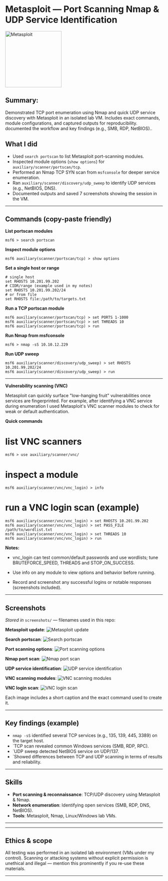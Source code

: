 # Metasploit — Port Scanning Nmap & UDP Service Identification

<img src="Metasploit/metasploit.svg" alt="Metasploit" style="width:180px; height:auto;" />

## Summary:

Demonstrated TCP port enumeration using Nmap and quick UDP service discovery with Metasploit in an isolated lab VM.
Includes exact commands, module configurations, and captured outputs for reproducibility. documented the workflow and key findings (e.g., SMB, RDP, NetBIOS)..

## What I did

* Used `search portscan` to list Metasploit port-scanning modules.
* Inspected module options (`show options`) for `auxiliary/scanner/portscan/tcp`.
* Performed an Nmap TCP SYN scan from `msfconsole` for deeper service enumeration.
* Ran `auxiliary/scanner/discovery/udp_sweep` to identify UDP services (e.g., NetBIOS, DNS).
* Documented outputs and saved 7 screenshots showing the session in the VM.

---

## Commands (copy-paste friendly)

**List portscan modules**

```text
msf6 > search portscan
```

**Inspect module options**

```text
msf6 auxiliary(scanner/portscan/tcp) > show options
```

**Set a single host or range**

```text
# single host
set RHOSTS 10.201.99.202
# CIDR/range (example used in my notes)
set RHOSTS 10.201.99.202/24
# or from file
set RHOSTS file:/path/to/targets.txt
```

**Run a TCP portscan module**

```text
msf6 auxiliary(scanner/portscan/tcp) > set PORTS 1-1000
msf6 auxiliary(scanner/portscan/tcp) > set THREADS 10
msf6 auxiliary(scanner/portscan/tcp) > run
```

**Run Nmap from msfconsole**

```text
msf6 > nmap -sS 10.10.12.229
```

**Run UDP sweep**

```text
msf6 auxiliary(scanner/discovery/udp_sweep) > set RHOSTS 10.201.99.202/24
msf6 auxiliary(scanner/discovery/udp_sweep) > run
```

---

**Vulnerability scanning (VNC)**

Metasploit can quickly surface "low-hanging fruit" vulnerabilities once services are fingerprinted. For example, after identifying a VNC service during enumeration I used Metasploit's VNC scanner modules to check for weak or default authentication.


**Quick commands**
# list VNC scanners
```text
msf6 > use auxiliary/scanner/vnc/
```

# inspect a module
```text
msf6 auxiliary(scanner/vnc/vnc_login) > info
```

# run a VNC login scan (example)
```text
msf6 auxiliary(scanner/vnc/vnc_login) > set RHOSTS 10.201.99.202
msf6 auxiliary(scanner/vnc/vnc_login) > set PASS_FILE /path/to/wordlist.txt
msf6 auxiliary(scanner/vnc/vnc_login) > set THREADS 10
msf6 auxiliary(scanner/vnc/vnc_login) > run

```

**Notes:**

* vnc_login can test common/default passwords and use wordlists; tune BRUTEFORCE_SPEED, THREADS and STOP_ON_SUCCESS.

* Use info on any module to view options and behavior before running.

* Record and screenshot any successful logins or notable responses (screenshots included).

---


## Screenshots

*Stored in* `screenshots/` — filenames used in this repo:

**Metasploit update**:
![Metasploit update](Metasploit/Metasploit%20update.PNG)

**Search portscan**:
![Search portscan](Metasploit/Search%20portscan.PNG)

**Port scanning options**:
![Port scanning options](Metasploit/Port%20scanning%20options.PNG)

**Nmap port scan**:
![Nmap port scan](Metasploit/Nmap%20port%20scan.PNG)

**UDP service identification**:
![UDP service identification](Metasploit/UDP%20service%20identification.PNG)

**VNC scanning modules**:
![VNC scanning modules](Metasploit/VNC%20scanning%20modules.PNG)

**VNC login scan**:
![VNC login scan](Metasploit/VNC%20login%20scan.PNG)

Each image includes a short caption and the exact command used to create it.

---

## Key findings (example)

* `nmap -sS` identified several TCP services (e.g., 135, 139, 445, 3389) on the target host.
* `TCP scan revealed common Windows services (SMB, RDP, RPC).
* `UDP sweep detected NetBIOS service on UDP/137.
* `Showed differences between TCP and UDP scanning in terms of results and reliability.

---

## Skills

* **Port scanning & reconnaissance**: TCP/UDP discovery using Metasploit & Nmap.
* **Network enumeration**: Identifying open services (SMB, RDP, DNS, NetBIOS).
* **Tools**: Metasploit, Nmap, Linux/Windows lab VMs.
---

---

## Ethics & scope

All testing was performed in an isolated lab environment (VMs under my control). Scanning or attacking systems without explicit permission is unethical and illegal — mention this prominently if you re-use these materials.

---
